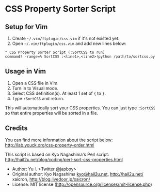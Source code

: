 # CSS Property Sorter Script

## Setup for Vim

1. Create `~/.vim/ftplugin/css.vim` if it's not existed yet.
2. Open `~/.vim/ftplugin/css.vim` and add new lines below:

```vim
" CSS Property Sorter Script (:SortCSS to run)
command! -range=% SortCSS :<line1>,<line2>!python /path/to/sortcss.py
```

## Usage in Vim

1. Open a CSS file in Vim.
2. Turn in to Visual mode.
3. Select CSS definition(s). At least 1 set of `{` to `}`.
4. Type `:SortCSS` and return.

This will automatically sort your CSS properties. You can just type `:SortCSS` so that entire properties will be sorted in a file.

## Credits

You can find more information about the script below:  
http://lab.youck.org/css-property-order.html

This script is based on Kyo Nagashima's Perl script:  
http://hail2u.net/blog/coding/perl-sort-css-properties.html

* Author: Yu I. <Twitter @japboy>
* Original author: Kyo Nagashima <kyo@hail2u.net>, http://hail2u.net/ xaicron, http://blog.livedoor.jp/xaicron/
* License: MIT license (http://opensource.org/licenses/mit-license.php)
